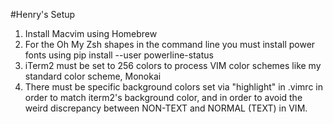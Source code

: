 #Henry's Setup

1. Install Macvim using Homebrew
2. For the Oh My Zsh shapes in the command line you must install power fonts using pip install --user powerline-status
3. iTerm2 must be set to 256 colors to process VIM color schemes like my standard color scheme, Monokai
4. There must be specific background colors set via "highlight" in .vimrc in order to match iterm2's background color, and in order to avoid the weird discrepancy between NON-TEXT and NORMAL (TEXT) in VIM. 
